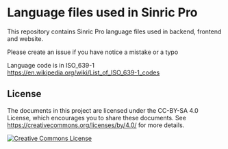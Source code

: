 # Language files used in Sinric Pro
This repository contains Sinric Pro language files used in backend, frontend and website. 

Please create an issue if you have notice a mistake or a typo 

Language code is in ISO_639-1
https://en.wikipedia.org/wiki/List_of_ISO_639-1_codes

## License

The documents in this project are licensed under the CC-BY-SA 4.0 License, which
encourages you to share these documents. See
<https://creativecommons.org/licenses/by/4.0/> for more details.

<a rel="license" href="https://creativecommons.org/licenses/by/4.0/"><img alt="Creative Commons License" style="border-width:0" src="https://i.creativecommons.org/l/by/4.0/88x31.png" /></a>

